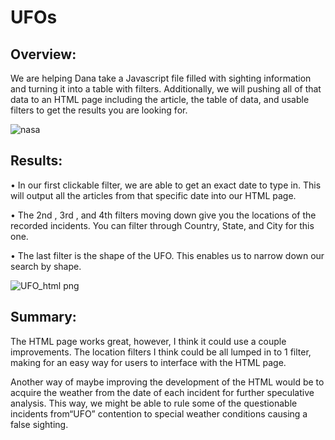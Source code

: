 # UFOs


## Overview:

We are helping Dana take a Javascript file filled with sighting information and turning it into a table with filters. Additionally, we will pushing all of that data to an HTML page including the article, the table of data, and usable filters to get the results you are looking for. 


![nasa](https://user-images.githubusercontent.com/79877349/120561266-10041080-c3b9-11eb-8692-1df4cde000dd.jpg)


## Results:

•	In our first clickable filter, we are able to get an exact date to type in. This will output all the articles from that specific date into our HTML page.


•	The 2nd , 3rd , and 4th filters moving down give you the locations of the recorded incidents. You can filter through Country, State, and City for this one. 


•	The last filter is the shape of the UFO. This enables us to narrow down our search by shape.

![UFO_html png](https://user-images.githubusercontent.com/79877349/120561513-843eb400-c3b9-11eb-85ac-9b941b8026d4.png)

## Summary:

The HTML page works great, however, I think it could use a couple improvements. The location filters I think could be all lumped in to 1 filter, making for an easy way for users to interface with the HTML page. 

Another way of maybe improving the development of the HTML would be to acquire the weather from the date of each incident for further speculative analysis. This way, we might be able to rule some of the questionable incidents from“UFO” contention to special weather conditions causing a false sighting.
